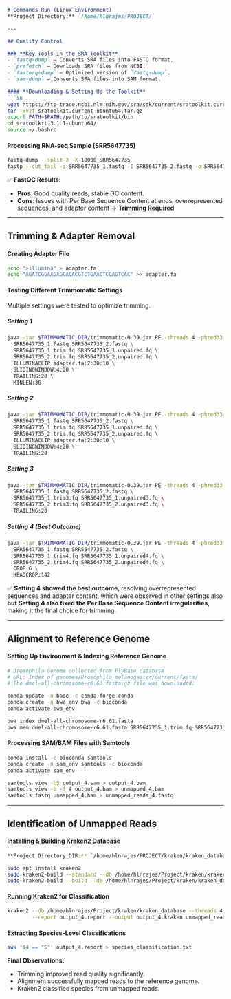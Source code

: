 ```md
# Commands Run (Linux Environment)
**Project Directory:** `/home/hlnrajes/PROJECT/`

---

## Quality Control

### **Key Tools in the SRA Toolkit**
- `fastq-dump` – Converts SRA files into FASTQ format.  
- `prefetch` – Downloads SRA files from NCBI.  
- `fasterq-dump` – Optimized version of `fastq-dump`.  
- `sam-dump` – Converts SRA files into SAM format.  

#### **Downloading & Setting Up the Toolkit**
```sh
wget https://ftp-trace.ncbi.nlm.nih.gov/sra/sdk/current/sratoolkit.current-ubuntu64.tar.gz
tar -xvzf sratoolkit.current-ubuntu64.tar.gz
export PATH=$PATH:/path/to/sratoolkit/bin
cd sratoolkit.3.1.1-ubuntu64/
source ~/.bashrc
```

#### **Processing RNA-seq Sample (SRR5647735)**
```sh
fastq-dump --split-3 -X 10000 SRR5647735
fastp --cut_tail -i SRR5647735_1.fastq -I SRR5647735_2.fastq -o SRR5647735_1.trim.fq -O SRR5647735_2.trim.fq
```

✅ **FastQC Results:**  
- **Pros**: Good quality reads, stable GC content.  
- **Cons**: Issues with Per Base Sequence Content at ends, overrepresented sequences, and adapter content → **Trimming Required**  

---

## Trimming & Adapter Removal  

#### **Creating Adapter File**
```sh
echo ">illumina" > adapter.fa
echo "AGATCGGAAGAGCACACGTCTGAACTCCAGTCAC" >> adapter.fa
```

#### **Testing Different Trimmomatic Settings**  
Multiple settings were tested to optimize trimming.  

##### **Setting 1**
```sh
java -jar $TRIMMOMATIC_DIR/trimmomatic-0.39.jar PE -threads 4 -phred33 \
  SRR5647735_1.fastq SRR5647735_2.fastq \
  SRR5647735_1.trim.fq SRR5647735_1.unpaired.fq \
  SRR5647735_2.trim.fq SRR5647735_2.unpaired.fq \
  ILLUMINACLIP:adapter.fa:2:30:10 \
  SLIDINGWINDOW:4:20 \
  TRAILING:20 \
  MINLEN:36
```

##### **Setting 2**
```sh
java -jar $TRIMMOMATIC_DIR/trimmomatic-0.39.jar PE -threads 4 -phred33 \
  SRR5647735_1.fastq SRR5647735_2.fastq \
  SRR5647735_1.trim.fq SRR5647735_1.unpaired.fq \
  SRR5647735_2.trim.fq SRR5647735_2.unpaired.fq \
  ILLUMINACLIP:adapter.fa:2:30:10 \
  SLIDINGWINDOW:4:20 \
  TRAILING:20 
```

##### **Setting 3**
```sh
java -jar $TRIMMOMATIC_DIR/trimmomatic-0.39.jar PE -threads 4 -phred33 \
  SRR5647735_1.fastq SRR5647735_2.fastq \
  SRR5647735_1.trim3.fq SRR5647735_1.unpaired3.fq \
  SRR5647735_2.trim3.fq SRR5647735_2.unpaired3.fq \
  TRAILING:20
```

##### **Setting 4 (Best Outcome)**
```sh
java -jar $TRIMMOMATIC_DIR/trimmomatic-0.39.jar PE -threads 4 -phred33 \
  SRR5647735_1.fastq SRR5647735_2.fastq \
  SRR5647735_1.trim4.fq SRR5647735_1.unpaired4.fq \
  SRR5647735_2.trim4.fq SRR5647735_2.unpaired4.fq \
  CROP:6 \
  HEADCROP:142
```

✅ **Setting 4 showed the best outcome**, resolving overrepresented sequences and adapter content, which were observed in other settings also **but Setting 4 also fixed the Per Base Sequence Content irregularities**, making it the final choice for trimming.

---

## Alignment to Reference Genome  

#### **Setting Up Environment & Indexing Reference Genome**
```sh
# Drosophila Genome collected from FlyBase database  
# URL: Index of genomes/Drosophila_melanogaster/current/fasta/  
# The dmel-all-chromosome-r6.63.fasta.gz file was downloaded.

conda update -n base -c conda-forge conda
conda create -n bwa_env bwa -c bioconda
conda activate bwa_env

bwa index dmel-all-chromosome-r6.61.fasta
bwa mem dmel-all-chromosome-r6.61.fasta SRR5647735_1.trim.fq SRR5647735_2.trim.fq > output1.sam
```

#### **Processing SAM/BAM Files with Samtools**
```sh
conda install -c bioconda samtools
conda create -n sam_env samtools -c bioconda
conda activate sam_env

samtools view -bS output_4.sam > output_4.bam
samtools view -b -f 4 output_4.bam > unmapped_4.bam
samtools fastq unmapped_4.bam > unmapped_reads_4.fastq
```

---

## Identification of Unmapped Reads  

#### **Installing & Building Kraken2 Database**
```sh
**Project Directory DIR:** `/home/hlnrajes/PROJECT/kraken/kraken_database`

sudo apt install kraken2
sudo kraken2-build --standard --db /home/hlnrajes/Project/kraken/kraken_database
sudo kraken2-build --build --db /home/hlnrajes/Project/kraken/kraken_database --threads 8
```

#### **Running Kraken2 for Classification**
```sh
kraken2 --db /home/hlnrajes/Project/kraken/kraken_database --threads 4 \
        --report output_4.report --output output_4.kraken unmapped_reads_4.fastq
```

#### **Extracting Species-Level Classifications**
```sh
awk '$4 == "S"' output_4.report > species_classification.txt
```

**Final Observations:**  
- Trimming improved read quality significantly.  
- Alignment successfully mapped reads to the reference genome.  
- Kraken2 classified species from unmapped reads.  
